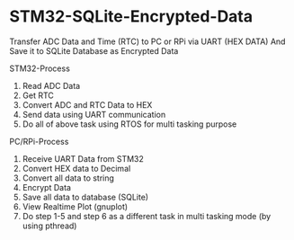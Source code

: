# STM32-SQLite-Encrypted-Data
Transfer ADC Data and Time (RTC) to PC or RPi via UART (HEX DATA) And Save it to SQLite Database as Encrypted Data

STM32-Process
1. Read ADC Data
2. Get RTC
3. Convert ADC and RTC Data to HEX
4. Send data using UART communication
5. Do all of above task using RTOS for multi tasking purpose

PC/RPi-Process
1. Receive UART Data from STM32
2. Convert HEX data to Decimal
3. Convert all data to string
4. Encrypt Data
5. Save all data to database (SQLite)
6. View Realtime Plot (gnuplot)
7. Do step 1-5 and step 6 as a different task in multi tasking mode (by using pthread)
